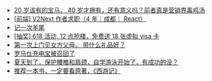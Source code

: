+ [20 岁该有的宝马， 40 岁才拥有，还有意义吗？前者真是营销界毒鸡汤](https://www.v2ex.com/t/1139066)
+ [[前端] V2Next 作者求职（4 年｜成都｜ React）](https://www.v2ex.com/t/1139047)
+ [记一次羊尾](https://www.v2ex.com/t/1139128)
+ [[抽奖] 618 活动, 12 点抢楼，免费送 18 张虚拟 visa 卡](https://www.v2ex.com/t/1139126)
+ [第一次上门见女方父母， 带什么礼品好？](https://www.v2ex.com/t/1139071)
+ [罗马仕充电宝被召回了](https://www.v2ex.com/t/1139041)
+ [夏天到了，保护腰椎和肩颈，自学游泳开始了，有成功的没？](https://www.v2ex.com/t/1139036)
+ [推荐一本书，一定要看原著，《西游记》](https://www.v2ex.com/t/1139038)
